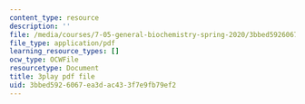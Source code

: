 ```yaml
---
content_type: resource
description: ''
file: /media/courses/7-05-general-biochemistry-spring-2020/3bbed5926067ea3dac433f7e9fb79ef2_7Z1CfKUOQVs.pdf
file_type: application/pdf
learning_resource_types: []
ocw_type: OCWFile
resourcetype: Document
title: 3play pdf file
uid: 3bbed592-6067-ea3d-ac43-3f7e9fb79ef2
---
```

